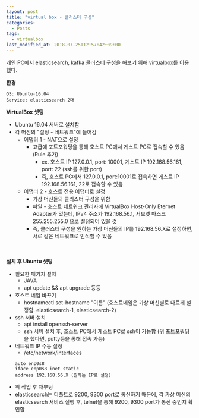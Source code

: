 ```yaml
---
layout: post
title: "virtual box - 클러스터 구성"
categories:
  - Posts
tags:
  - virtualbox
last_modified_at: 2018-07-25T12:57:42+09:00
---
```


개인 PC에서 elasticsearch, kafka 클러스터 구성을 해보기 위해 virtualbox를 이용했다. <br>

**환경**
```
OS: Ubuntu-16.04
Service: elasticsearch 2대
```
**VirtualBox 셋팅**
- Ubuntu 16.04 서버로 설치함 
- 각 머신의 "설정 - 네트워크"에 들어감
	- 어댑터 1 - NAT으로 설정
    	- 고급에 포트포워딩을 통해 호스트 PC에서 게스트 PC로 접속할 수 있음 (Rule 추가)
        	- ex. 호스트 IP 127.0.0.1, port: 10001, 게스트 IP 192.168.56.161, port: 22 (ssh를 위한 port)
            - 즉, 호스트 PC에서 127.0.0.1, port:10001로 접속하면 게스트 IP 192.168.56.161, 22로 접속할 수 있음
    - 어댑터 2 - 호스트 전용 어댑터로 설정
    	- 가상 머신들의 클러스터 구성을 위함
        - 파일 - 호스트 네트워크 관리자에 VirtualBox Host-Only Eternet Adapter가 있는데, IPv4 주소가 192.168.56.1, 서브넷 마스크 255.255.255.0 으로 설정되어 있을 것
        - 즉, 클러스터 구성을 원하는 가상 머신들의 IP를 192.168.56.X로 설정하면, 서로 같은 네트워크로 인식할 수 있음
        
<br><br>
**설치 후 Ubuntu 셋팅**
- 필요한 패키지 설치
	- JAVA
	- apt update && apt upgrade 등등
- 호스트 네임 바꾸기
	- hostnamectl set-hostname "이름" (호스트네임은 가상 머신별로 다르게 설정함. elasticsearch-1, elasticsearch-2)
- ssh 서버 설치
	- apt install openssh-server
    - ssh 서버 설치 후, 호스트 PC에서 게스트 PC로 ssh이 가능함 (위 포트포워딩을 했다면, putty등을 통해 접속 가능)
- 네트워크 IP 수동 설정
	- /etc/network/interfaces
    ```
    auto enp0s8
    iface enp0s8 inet static
    address 192.168.56.X (원하는 IP로 설정)
    ```
- 위 작업 후 재부팅
- elasticsearch는 디폴트로 9200, 9300 port로 통신하기 때문에, 각 가상 머신의 elasticsearch 서비스 실행 후, telnet을 통해 9200, 9300 port가 통신 중인지 확인함
